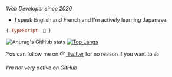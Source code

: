 _Web Developer since 2020_

* I speak English and French and I'm actively learning Japanese

```js
{ TypeScript: 💖 }
```

![Anurag's GitHub stats](https://github-readme-stats.vercel.app/api?username=sleiphir&theme=dark&show_icons=true&hide_border=true&bg_color=0d1117&hide_title=true&count_private=true&include_all_commits=true)
[![Top Langs](https://github-readme-stats.vercel.app/api/top-langs/?username=sleiphir&hide=python,css&layout=compact&theme=dark&hide_border=true&bg_color=0d1117&langs_count=6)](https://github.com/sleiphir/github-readme-stats)

You can follow me on [<img src="https://upload.wikimedia.org/wikipedia/fr/c/c8/Twitter_Bird.svg" alt="drawing" width="16"/> Twitter](https://www.twitter.com/sleiphir_) for no reason if you want to 👍

_I'm not very active on GitHub_
